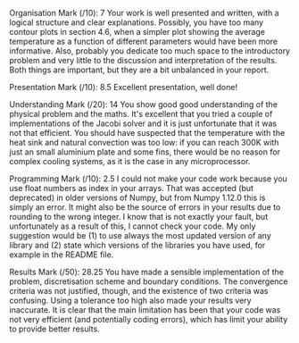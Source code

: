 Organisation Mark (/10): 7 Your work is well presented and written, with a logical structure and clear explanations. Possibly, you have too many contour plots in section 4.6, when a simpler plot showing the average temperature as a function of different parameters would have been more informative. Also, probably you dedicate too much space to the introductory problem and very little to the discussion and interpretation of the results. Both things are important, but they are a bit unbalanced in your report.

Presentation Mark (/10): 8.5 Excellent presentation, well done!

Understanding Mark (/20): 14 You show good good understanding of the physical problem and the maths. It's excellent that you tried a couple of implementations of the Jacobi solver and it is just unfortunate that it was not that efficient. You should have suspected that the temperature with the heat sink and natural convection was too low: if you can reach 300K with just an small aluminium plate and some fins, there would be no reason for complex cooling systems, as it is the case in any microprocessor.

Programming Mark (/10): 2.5 I could not make your code work because you use float numbers as index in your arrays. That was accepted (but deprecated) in older versions of Numpy, but from Numpy 1.12.0 this is simply an error. It might also be the source of errors in your results due to rounding to the wrong integer. I know that is not exactly your fault, but unfortunately as a result of this, I cannot check your code. My only suggestion would be (1) to use always the most updated version of any library and (2) state which versions of the libraries you have used, for example in the README file.

Results Mark (/50): 28.25 You have made a sensible implementation of the problem, discretisation scheme and boundary conditions. The convergence criteria was not justified, though, and the existence of two criteria was confusing. Using a tolerance too high also made your results very inaccurate. It is clear that the main limitation has been that your code was not very efficient (and potentially coding errors), which has limit your ability to provide better results.
